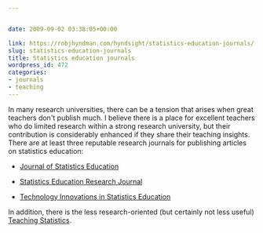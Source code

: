 ```yaml
---


date: 2009-09-02 03:38:05+00:00

link: https://robjhyndman.com/hyndsight/statistics-education-journals/
slug: statistics-education-journals
title: Statistics education journals
wordpress_id: 472
categories:
- journals
- teaching
---
```


In many research universities, there can be a tension that arises when great teachers don't publish much. I believe there is a place for excellent teachers who do limited research within a strong research university, but their contribution is considerably enhanced if they share their teaching insights. There are at least three reputable research journals for publishing articles on statistics education:



	
  * [Journal of Statistics Education](http://www.amstat.org/PUBLICATIONS/JSE/)

	
  * [Statistics Education Research Journal](http://www.stat.auckland.ac.nz/serj/)

	
  * [Technology Innovations in Statistics Education](http://repositories.cdlib.org/uclastat/cts/tise/)


In addition, there is the less research-oriented (but certainly not less useful)  [Teaching Statistics](http://www.rsscse.org.uk/ts/).
